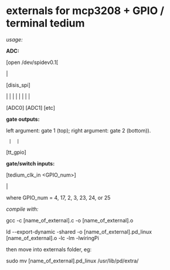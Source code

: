 externals for mcp3208 + GPIO / terminal tedium
===========================================================

*usage:*


**ADC:**

[open /dev/spidev0.1[

|

[disis_spi]

| | | | | | | | 

[ADC0]  [ADC1]  [etc]

**gate outputs:**

left argument: gate 1 (top); right argument: gate 2 (bottom)).



     |  |
[tt_gpio]


**gate/switch inputs:**


[tedium_clk_in <GPIO_num>] 

|
 
where GPIO_num = 4, 17, 2, 3, 23, 24, or 25



*compile with:*

gcc -c [name_of_external].c -o [name_of_external].o

ld --export-dynamic -shared -o [name_of_external].pd_linux [name_of_external].o -lc -lm -lwiringPi

then move into externals folder, eg: 

sudo mv [name_of_external].pd_linux /usr/lib/pd/extra/

